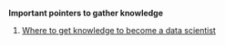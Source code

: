 **Important pointers to gather knowledge**

01) [Where to get knowledge to become a data scientist](https://gist.github.com/SubhadityaMukherjee/6a70d6dc74783e2addac8bed475ac220)